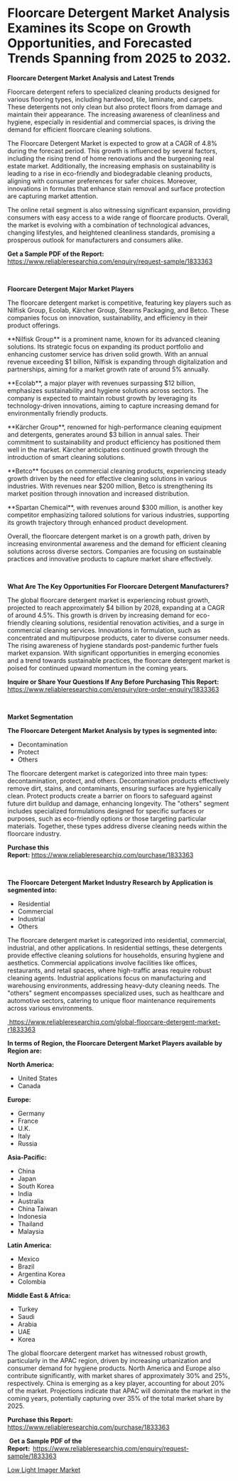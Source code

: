 <p><h1>Floorcare Detergent Market Analysis Examines its Scope on Growth Opportunities, and Forecasted Trends Spanning from 2025 to 2032.</h1></p><p><strong>Floorcare Detergent Market Analysis and Latest Trends</strong></p>
<p><p>Floorcare detergent refers to specialized cleaning products designed for various flooring types, including hardwood, tile, laminate, and carpets. These detergents not only clean but also protect floors from damage and maintain their appearance. The increasing awareness of cleanliness and hygiene, especially in residential and commercial spaces, is driving the demand for efficient floorcare cleaning solutions.</p><p>The Floorcare Detergent Market is expected to grow at a CAGR of 4.8% during the forecast period. This growth is influenced by several factors, including the rising trend of home renovations and the burgeoning real estate market. Additionally, the increasing emphasis on sustainability is leading to a rise in eco-friendly and biodegradable cleaning products, aligning with consumer preferences for safer choices. Moreover, innovations in formulas that enhance stain removal and surface protection are capturing market attention. </p><p>The online retail segment is also witnessing significant expansion, providing consumers with easy access to a wide range of floorcare products. Overall, the market is evolving with a combination of technological advances, changing lifestyles, and heightened cleanliness standards, promising a prosperous outlook for manufacturers and consumers alike.</p></p>
<p><strong>Get a Sample PDF of the Report:&nbsp;</strong> <a href="https://www.reliableresearchiq.com/enquiry/request-sample/1833363?utm_campaign=3282&utm_medium=2&utm_source=Github&utm_content=ia&utm_term=26032025&utm_id=floorcare-detergent">https://www.reliableresearchiq.com/enquiry/request-sample/1833363</a></p>
<p>&nbsp;</p>
<p><strong>Floorcare Detergent Major Market Players</strong></p>
<p><p>The floorcare detergent market is competitive, featuring key players such as Nilfisk Group, Ecolab, Kärcher Group, Stearns Packaging, and Betco. These companies focus on innovation, sustainability, and efficiency in their product offerings.</p><p>**Nilfisk Group** is a prominent name, known for its advanced cleaning solutions. Its strategic focus on expanding its product portfolio and enhancing customer service has driven solid growth. With an annual revenue exceeding $1 billion, Nilfisk is expanding through digitalization and partnerships, aiming for a market growth rate of around 5% annually.</p><p>**Ecolab**, a major player with revenues surpassing $12 billion, emphasizes sustainability and hygiene solutions across sectors. The company is expected to maintain robust growth by leveraging its technology-driven innovations, aiming to capture increasing demand for environmentally friendly products.</p><p>**Kärcher Group**, renowned for high-performance cleaning equipment and detergents, generates around $3 billion in annual sales. Their commitment to sustainability and product efficiency has positioned them well in the market. Kärcher anticipates continued growth through the introduction of smart cleaning solutions.</p><p>**Betco** focuses on commercial cleaning products, experiencing steady growth driven by the need for effective cleaning solutions in various industries. With revenues near $200 million, Betco is strengthening its market position through innovation and increased distribution.</p><p>**Spartan Chemical**, with revenues around $300 million, is another key competitor emphasizing tailored solutions for various industries, supporting its growth trajectory through enhanced product development.</p><p>Overall, the floorcare detergent market is on a growth path, driven by increasing environmental awareness and the demand for efficient cleaning solutions across diverse sectors. Companies are focusing on sustainable practices and innovative products to capture market share effectively.</p></p>
<p>&nbsp;</p>
<p><strong>What Are The Key Opportunities For Floorcare Detergent Manufacturers?</strong></p>
<p><p>The global floorcare detergent market is experiencing robust growth, projected to reach approximately $4 billion by 2028, expanding at a CAGR of around 4.5%. This growth is driven by increasing demand for eco-friendly cleaning solutions, residential renovation activities, and a surge in commercial cleaning services. Innovations in formulation, such as concentrated and multipurpose products, cater to diverse consumer needs. The rising awareness of hygiene standards post-pandemic further fuels market expansion. With significant opportunities in emerging economies and a trend towards sustainable practices, the floorcare detergent market is poised for continued upward momentum in the coming years.</p></p>
<p><strong>Inquire or Share Your Questions If Any Before Purchasing This Report:</strong> <a href="https://www.reliableresearchiq.com/enquiry/pre-order-enquiry/1833363?utm_campaign=3282&utm_medium=2&utm_source=Github&utm_content=ia&utm_term=26032025&utm_id=floorcare-detergent">https://www.reliableresearchiq.com/enquiry/pre-order-enquiry/1833363</a></p>
<p>&nbsp;</p>
<p><strong>Market Segmentation</strong></p>
<p><strong>The Floorcare Detergent Market Analysis by types is segmented into:</strong></p>
<p><ul><li>Decontamination</li><li>Protect</li><li>Others</li></ul></p>
<p><p>The floorcare detergent market is categorized into three main types: decontamination, protect, and others. Decontamination products effectively remove dirt, stains, and contaminants, ensuring surfaces are hygienically clean. Protect products create a barrier on floors to safeguard against future dirt buildup and damage, enhancing longevity. The "others" segment includes specialized formulations designed for specific surfaces or purposes, such as eco-friendly options or those targeting particular materials. Together, these types address diverse cleaning needs within the floorcare industry.</p></p>
<p><strong>Purchase this Report:&nbsp;</strong><a href="https://www.reliableresearchiq.com/purchase/1833363?utm_campaign=3282&utm_medium=2&utm_source=Github&utm_content=ia&utm_term=26032025&utm_id=floorcare-detergent">https://www.reliableresearchiq.com/purchase/1833363</a></p>
<p>&nbsp;</p>
<p><strong>The Floorcare Detergent Market Industry Research by Application is segmented into:</strong></p>
<p><ul><li>Residential</li><li>Commercial</li><li>Industrial</li><li>Others</li></ul></p>
<p><p>The floorcare detergent market is categorized into residential, commercial, industrial, and other applications. In residential settings, these detergents provide effective cleaning solutions for households, ensuring hygiene and aesthetics. Commercial applications involve facilities like offices, restaurants, and retail spaces, where high-traffic areas require robust cleaning agents. Industrial applications focus on manufacturing and warehousing environments, addressing heavy-duty cleaning needs. The "others" segment encompasses specialized uses, such as healthcare and automotive sectors, catering to unique floor maintenance requirements across various environments.</p></p>
<p><a href="https://www.reliableresearchiq.com/global-floorcare-detergent-market-r1833363?utm_campaign=3282&utm_medium=2&utm_source=Github&utm_content=ia&utm_term=26032025&utm_id=floorcare-detergent">&nbsp;https://www.reliableresearchiq.com/global-floorcare-detergent-market-r1833363</a></p>
<p><strong>In terms of Region, the Floorcare Detergent Market Players available by Region are:</strong></p>
<p>
    <p> <strong> North America: </strong>
        <ul>
            <li>United States</li>
            <li>Canada</li>
        </ul>
        </p> 
    <p> <strong> Europe: </strong>
        <ul>
            <li>Germany</li>
            <li>France</li>
            <li>U.K.</li>
            <li>Italy</li>
            <li>Russia</li>
        </ul>
        </p> 
    <p> <strong> Asia-Pacific: </strong>
        <ul>
            <li>China</li>
            <li>Japan</li>
            <li>South Korea</li>
            <li>India</li>
            <li>Australia</li>
            <li>China Taiwan</li>
            <li>Indonesia</li>
            <li>Thailand</li>
            <li>Malaysia</li>
        </ul>
        </p> 
    <p> <strong> Latin America: </strong>
        <ul>
            <li>Mexico</li>
            <li>Brazil</li>
            <li>Argentina Korea</li>
            <li>Colombia</li>
        </ul>
        </p> 
    <p> <strong> Middle East & Africa: </strong>
        <ul>
            <li>Turkey</li>
            <li>Saudi</li>
            <li>Arabia</li>
            <li>UAE</li>
            <li>Korea</li>
        </ul>
    </p>
    </p>
<p><p>The global floorcare detergent market has witnessed robust growth, particularly in the APAC region, driven by increasing urbanization and consumer demand for hygiene products. North America and Europe also contribute significantly, with market shares of approximately 30% and 25%, respectively. China is emerging as a key player, accounting for about 20% of the market. Projections indicate that APAC will dominate the market in the coming years, potentially capturing over 35% of the total market share by 2025.</p></p>
<p><strong>Purchase this Report: </strong><a href="https://www.reliableresearchiq.com/purchase/1833363?utm_campaign=3282&utm_medium=2&utm_source=Github&utm_content=ia&utm_term=26032025&utm_id=floorcare-detergent">https://www.reliableresearchiq.com/purchase/1833363</a></p>
<p>&nbsp;<strong>Get a Sample PDF of the Report:&nbsp;&nbsp;</strong><a href="https://www.reliableresearchiq.com/enquiry/request-sample/1833363?utm_campaign=3282&utm_medium=2&utm_source=Github&utm_content=ia&utm_term=26032025&utm_id=floorcare-detergent">https://www.reliableresearchiq.com/enquiry/request-sample/1833363</a></p>
<p><strong></strong></p>
<p><p><a href="https://github.com/vassihucz/Market-Research-Report-List-1/blob/main/low-light-imager-market.md?utm_campaign=3282&utm_medium=2&utm_source=Github&utm_content=ia&utm_term=26032025&utm_id=floorcare-detergent">Low Light Imager Market</a></p></p>